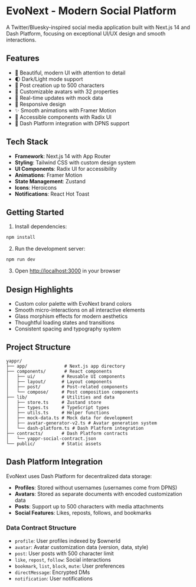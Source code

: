 # EvoNext - Modern Social Platform

A Twitter/Bluesky-inspired social media application built with Next.js 14 and Dash Platform, focusing on exceptional UI/UX design and smooth interactions.

## Features

- 🎨 Beautiful, modern UI with attention to detail
- 🌓 Dark/Light mode support
- 💬 Post creation up to 500 characters
- 👤 Customizable avatars with 32 properties
- 🔄 Real-time updates with mock data
- 📱 Responsive design
- ✨ Smooth animations with Framer Motion
- 🎯 Accessible components with Radix UI
- 🔐 Dash Platform integration with DPNS support

## Tech Stack

- **Framework**: Next.js 14 with App Router
- **Styling**: Tailwind CSS with custom design system
- **UI Components**: Radix UI for accessibility
- **Animations**: Framer Motion
- **State Management**: Zustand
- **Icons**: Heroicons
- **Notifications**: React Hot Toast

## Getting Started

1. Install dependencies:
```bash
npm install
```

2. Run the development server:
```bash
npm run dev
```

3. Open [http://localhost:3000](http://localhost:3000) in your browser

## Design Highlights

- Custom color palette with EvoNext brand colors
- Smooth micro-interactions on all interactive elements
- Glass morphism effects for modern aesthetics
- Thoughtful loading states and transitions
- Consistent spacing and typography system

## Project Structure

```
yappr/
├── app/              # Next.js app directory
├── components/       # React components
│   ├── ui/          # Reusable UI components
│   ├── layout/      # Layout components
│   ├── post/        # Post-related components
│   └── compose/     # Post composition components
├── lib/             # Utilities and data
│   ├── store.ts     # Zustand store
│   ├── types.ts     # TypeScript types
│   ├── utils.ts     # Helper functions
│   ├── mock-data.ts # Mock data for development
│   ├── avatar-generator-v2.ts # Avatar generation system
│   └── dash-platform.ts # Dash Platform integration
├── contracts/       # Dash Platform contracts
│   └── yappr-social-contract.json
└── public/          # Static assets
```

## Dash Platform Integration

EvoNext uses Dash Platform for decentralized data storage:

- **Profiles**: Stored without usernames (usernames come from DPNS)
- **Avatars**: Stored as separate documents with encoded customization data
- **Posts**: Support up to 500 characters with media attachments
- **Social Features**: Likes, reposts, follows, and bookmarks

### Data Contract Structure

- `profile`: User profiles indexed by $ownerId
- `avatar`: Avatar customization data (version, data, style)
- `post`: User posts with 500 character limit
- `like`, `repost`, `follow`: Social interactions
- `bookmark`, `list`, `block`, `mute`: User preferences
- `directMessage`: Encrypted DMs
- `notification`: User notifications
